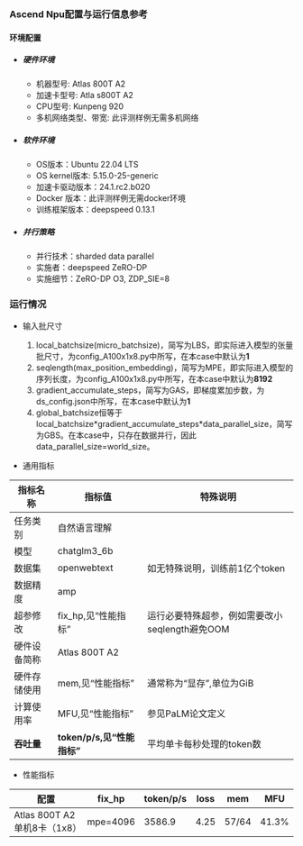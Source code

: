 ### Ascend Npu配置与运行信息参考
#### 环境配置
- ##### 硬件环境
    - 机器型号: Atlas 800T A2
    - 加速卡型号: Atla s800T A2
    - CPU型号: Kunpeng 920
    - 多机网络类型、带宽: 此评测样例无需多机网络
    
- ##### 软件环境
   - OS版本：Ubuntu 22.04 LTS
   - OS kernel版本: 5.15.0-25-generic
   - 加速卡驱动版本：24.1.rc2.b020
   - Docker 版本：此评测样例无需docker环境
   - 训练框架版本：deepspeed 0.13.1

- ##### 并行策略

   - 并行技术：sharded data parallel
   - 实施者：deepspeed ZeRO-DP
   - 实施细节：ZeRO-DP O3, ZDP_SIE=8

### 运行情况

* 输入批尺寸
  1. local_batchsize(micro_batchsize)，简写为LBS，即实际进入模型的张量批尺寸，为config_A100x1x8.py中所写，在本case中默认为**1**
  2. seqlength(max_position_embedding)，简写为MPE，即实际进入模型的序列长度，为config_A100x1x8.py中所写，在本case中默认为**8192**
  3. gradient_accumulate_steps，简写为GAS，即梯度累加步数，为ds_config.json中所写，在本case中默认为**1**
  4. global_batchsize恒等于local_batchsize\*gradient_accumulate_steps\*data_parallel_size，简写为GBS。在本case中，只存在数据并行，因此data_parallel_size=world_size。

* 通用指标

| 指标名称     | 指标值                     | 特殊说明                           |
| ------------ | -------------------------- | ---------------------------------- |
| 任务类别     | 自然语言理解               |                                    |
| 模型         | chatglm3_6b             |                                    |
| 数据集       | openwebtext                | 如无特殊说明，训练前1亿个token |
| 数据精度     | amp                        |                                    |
| 超参修改     | fix_hp,见“性能指标”        | 运行必要特殊超参，例如需要改小seqlength避免OOM |
| 硬件设备简称 | Atlas 800T A2                |                                    |
| 硬件存储使用 | mem,见“性能指标”           | 通常称为“显存”,单位为GiB           |
| 计算使用率 | MFU,见“性能指标”           | 参见PaLM论文定义 |
| **吞吐量**   | **token/p/s,见“性能指标”** | 平均单卡每秒处理的token数          |

* 性能指标

| 配置                   |  fix_hp           | token/p/s | loss | mem       | MFU       |
| ------------------- | ---------------- | ------ | ------- | --------- | --------- |
| Atlas 800T A2单机8卡（1x8）  |  mpe=4096        | 3586.9 | 4.25 | 57/64 | 41.3% |
